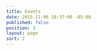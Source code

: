 ```yaml
---
title: Events
date: 2015-11-06 18:37:00 -05:00
published: false
position: 3
layout: page
sort: 2
---
```



